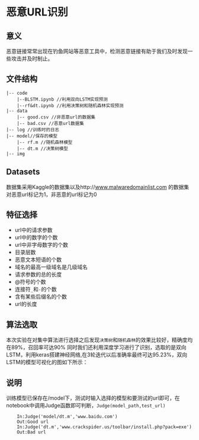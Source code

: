 # 恶意URL识别
## 意义
恶意链接常常出现在钓鱼网站等恶意工具中，检测恶意链接有助于我们及时发现一些攻击并及时制止。
## 文件结构
    |-- code
        |--BLSTM.ipynb //利用双向LSTM实现预测
        |--rf&dt.ipynb //利用决策树和随机森林实现预测
    |-- data
        |-- good.csv //非恶意url的数据集
        |-- bad.csv //恶意url数据集
    |-- log //训练时的日志
    |-- model//保存的模型
        |-- rf.m //随机森林模型
        |-- dt.m //决策树模型
    |-- img
## Datasets
数据集采用Kaggle的数据集以及http://www.malwaredomainlist.com 的数据集
对恶意url标记为1，非恶意的url标记为0
## 特征选择
- url中的请求参数
- url中的数字的个数
- url中非字母数字的个数
- 目录层数
- 恶意文本短语的个数
- 域名的最高一级域名是几级域名
- 请求参数的总的长度
- @符号的个数
- 连接符`_`和`-`的个数
- 含有某些后缀名的个数
- url的长度
## 算法选取
本次实验在对集中算法进行选择之后发现`决策树`和`随机森林`的效果比较好，精确度均在89%，召回率可达90%
同时我们还利用深度学习进行了识别，选取的是双向LSTM，利用keras搭建神经网络,在3轮迭代以后准确率最终可达95.23%，双向LSTM的模型可视化的图如下所示：
## 说明
训练模型已保存在/model下，测试时输入选择的模型和要测试的url即可，在notebook中调用Judge函数即可判断，`Judge(model_path,test_url)`

        In:Judge('model/dt.m','www.baidu.com')
        Out:Good url
        In:Judge('dt.m','www.crackspider.us/toolbar/install.php?pack=exe')
        Out:Bad url
        



